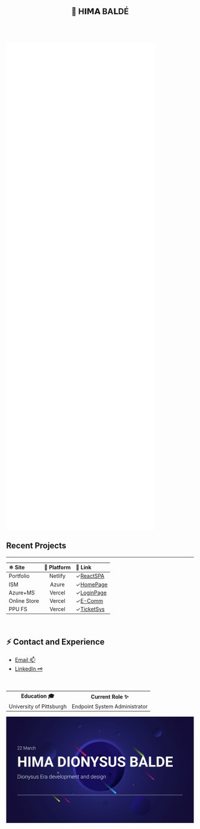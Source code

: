 
<header>
<h2 text-align="center">
	👑 <strong> H𝐈𝗠𝗔 BA𝗟DÉ </strong> 
</h2>
</header>

<br>

<!-- # [![Metrics](https://github.com/bahim22/bahim22/actions/workflows/metrics.yml/badge.svg?branch=bahim22-patch-2)](https://github.com/bahim22/bahim22/actions/workflows/metrics.yml)

# <img align="center" src="/github-metrics.svg" alt="Metrics" width="400" max-width="100%">
-->

<img align="center" src="/metrics1.svg" alt="Metrics" width="400" max-width="100%">

## Recent Projects

___

| ⚛️ Site | 🔭 Platform | 🏁 Link |
| :--- | :---: | :---- |
| Portfolio | Netlify | ✓[ReactSPA](https://himabalde.netlify.com) |
| ISM| Azure | ✓[HomePage](https://happy-ocean-0d2a3c60f.azurestaticapps.net) |
| Azure+MS| Vercel | ✓[LoginPage](https://azauthded.vercel.app/login) |
| Online Store| Vercel | ✓[E-Comm](https://ism-ded.vercel.app/) |
| PPU FS| Vercel | ✓[TicketSys](https://ppu-hd-fs.vercel.app/) |

<br>

<h2> ⚡️ Contact and Experience </h2>

<div margin="auto">
	<ul>
		<li>
			<a href="mailto:IBalde@DionysusEraDev.OnMicrosoft.com">Email 📫
			</a>
		</li>
		<li>
			<a href="https://www.linkedin.com/in/himabalde?trk=profile-badge">LinkedIn 🗝
			</a>
		</li>
</div>

<br>

<table>
	<tr>
		<th> Education 🎓 </th>
		<th> Current Role ✨ </th>
	</tr>
	<tr>
		<td>
			University of Pittsburgh
		</td>
		<td>
			Endpoint System Administrator
		</td>
	</tr>
</table>

<div>
  <img src="/himacard.png" height="60%" width="100%" max-width="100%">
</div>
